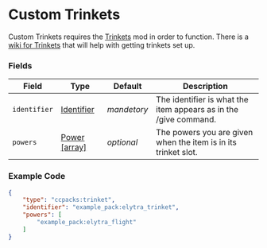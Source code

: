 # Custom Trinkets

Custom Trinkets requires the [Trinkets](https://www.curseforge.com/minecraft/mc-mods/trinkets-fabric) mod in order to function. There is a [wiki for Trinkets](https://github.com/emilyalexandra/trinkets/wiki) that will help with getting trinkets set up.

### Fields

   Field   | Type | Default | Description
-----------|------|---------|-------------
`identifier` | [Identifier]() | *mandetory* | The identifier is what the item appears as in the /give command.
`powers` | [Power [array]]() | *optional* | The powers you are given when the item is in its trinket slot.

### Example Code

```json
{
	"type": "ccpacks:trinket",
	"identifier": "example_pack:elytra_trinket",
	"powers": [
		"example_pack:elytra_flight"
	]
}
```
